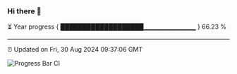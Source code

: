 ### Hi there 👋

⏳ Year progress { ███████████████████▁▁▁▁▁▁▁▁▁▁▁ } 66.23 %

---

⏰ Updated on Fri, 30 Aug 2024 09:37:06 GMT

![Progress Bar CI](https://github.com/IshwaranRudhara/GIT-ACTION/workflows/Progress%20Bar%20CI/badge.svg)
